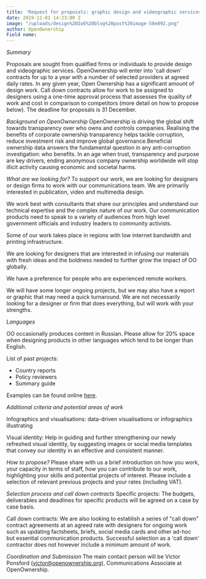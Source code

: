 ```yaml
---
title: 'Request for proposals: graphic design and videographic services'
date: 2019-12-01 14:23:00 Z
image: "/uploads/design%20IoE%20blog%20post%20image-58e892.png"
author: OpenOwnership
Field name: 
---
```


*Summary*

Proposals are sought from qualified firms or individuals to provide design and videographic services. OpenOwnership will enter into 'call down' contracts for up to a year with a number of selected providers at agreed daily rates. In any given year, Open Ownership has a significant amount of design work. Call down contracts allow for work to be assigned to designers using a one-time approval process that assesses the quality of work and cost in comparison to competitors (more detail on how to propose below). The deadline for proposals is 31 December. 

*Background on OpenOwnership* 
OpenOwnership is driving the global shift towards transparency over who owns and controls companies. Realising the benefits of corporate ownership transparency helps tackle corruption, reduce investment risk and improve global governance.Beneficial ownership data answers the fundamental question in any anti-corruption investigation: who benefits. In an age when trust, transparency and purpose are key drivers, ending anonymous company ownership worldwide will stop illicit activity causing economic and societal harms.
 
*What are we looking for?*
To support our work, we are looking for designers or design firms to work with our communications team. We are primarily interested in publication, video and multimedia design. 

We work best with consultants that share our principles and understand our technical expertise and the complex nature of our work. Our communication products need to speak to a variety of audiences from high level government officials and industry leaders to community activists. 

Some of our work takes place in regions with low internet bandwidth and printing infrastructure. 

We are looking for designers that are interested in infusing our materials with fresh ideas and the boldness needed to further grow the impact of OO globally. 

We have a preference for people who are experienced remote workers. 

We will have some longer ongoing projects, but we may also have a report or graphic that may need a quick turnaround. We are not necessarily looking for a designer or firm that does everything, but will work with your strengths. 

*Languages*

OO occasionally produces content in Russian. Please allow for 20% space when designing products in other languages which tend to be longer than English. 

List of past projects: 

* Country reports
* Policy reviewers 
* Summary guide

Examples can be found online [here](https://drive.google.com/open?id=1lQfAvGAHthOyXpaUDuA1LJpYv_k_G7-N). 

*Additional criteria and potential areas of work*
 
Infographics and visualisations: data-driven visualisations or infographics illustrating 

Visual identity: Help in guiding and further strengthening our newly refreshed visual identity, by suggesting images or social media templates that convey our identity in an effective and consistent manner. 

*How to propose?*
Please share with us a brief introduction on how you work, your capacity in terms of staff, how you can contribute to our work, highlighting your skills and potential projects of interest. Please include a selection of relevant previous projects and your rates (including VAT). 

*Selection process and call down contracts*
Specific projects: The budgets, deliverables and deadlines for specific products will be agreed on a case by case basis. 

Call down contracts: We are also looking to establish a series of "call down" contract agreements at an agreed rate with designers for ongoing work such as updating factsheets, briefs, social media cards and other ad-hoc but essential communication products. Successful selection as a 'call down' contractor does not however include a minimum amount of work. 

*Coordination and Submission*
The main contact person will be Victor Ponsford (victor@openownership.org), Communications 
Associate at OpenOwnership. 
